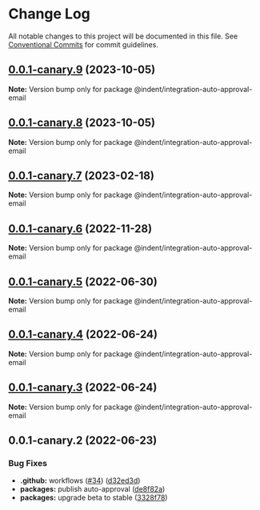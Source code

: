 # Change Log

All notable changes to this project will be documented in this file.
See [Conventional Commits](https://conventionalcommits.org) for commit guidelines.

## [0.0.1-canary.9](https://github.com/indentapis/integrations/compare/@indent/integration-auto-approval-email@0.0.1-canary.8...@indent/integration-auto-approval-email@0.0.1-canary.9) (2023-10-05)

**Note:** Version bump only for package @indent/integration-auto-approval-email





## [0.0.1-canary.8](https://github.com/indentapis/integrations/compare/@indent/integration-auto-approval-email@0.0.1-canary.7...@indent/integration-auto-approval-email@0.0.1-canary.8) (2023-10-05)

**Note:** Version bump only for package @indent/integration-auto-approval-email





## [0.0.1-canary.7](https://github.com/indentapis/integrations/compare/@indent/integration-auto-approval-email@0.0.1-canary.6...@indent/integration-auto-approval-email@0.0.1-canary.7) (2023-02-18)

**Note:** Version bump only for package @indent/integration-auto-approval-email





## [0.0.1-canary.6](https://github.com/indentapis/integrations/compare/@indent/integration-auto-approval-email@0.0.1-canary.5...@indent/integration-auto-approval-email@0.0.1-canary.6) (2022-11-28)

**Note:** Version bump only for package @indent/integration-auto-approval-email





## [0.0.1-canary.5](https://github.com/indentapis/integrations/compare/@indent/integration-auto-approval-email@0.0.1-canary.4...@indent/integration-auto-approval-email@0.0.1-canary.5) (2022-06-30)

**Note:** Version bump only for package @indent/integration-auto-approval-email





## [0.0.1-canary.4](https://github.com/indentapis/integrations/compare/@indent/integration-auto-approval-email@0.0.1-canary.3...@indent/integration-auto-approval-email@0.0.1-canary.4) (2022-06-24)

**Note:** Version bump only for package @indent/integration-auto-approval-email





## [0.0.1-canary.3](https://github.com/indentapis/integrations/compare/@indent/integration-auto-approval-email@0.0.1-canary.2...@indent/integration-auto-approval-email@0.0.1-canary.3) (2022-06-24)

**Note:** Version bump only for package @indent/integration-auto-approval-email





## 0.0.1-canary.2 (2022-06-23)


### Bug Fixes

* **.github:** workflows ([#34](https://github.com/indentapis/integrations/issues/34)) ([d32ed3d](https://github.com/indentapis/integrations/commit/d32ed3d7f538fbb23a91465cbd04a3d7f7d75f60))
* **packages:** publish auto-approval ([de8f82a](https://github.com/indentapis/integrations/commit/de8f82aaf699d67d57461839cdae36d3ed00c0b7))
* **packages:** upgrade beta to stable ([3328f78](https://github.com/indentapis/integrations/commit/3328f782bd84490ae1a6d6393740f2a67ee8bbb8))
